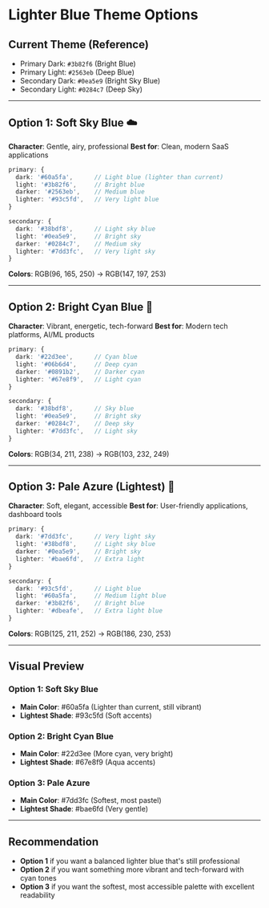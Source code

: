 # Lighter Blue Theme Options

## Current Theme (Reference)
- Primary Dark: `#3b82f6` (Bright Blue)
- Primary Light: `#2563eb` (Deep Blue)
- Secondary Dark: `#0ea5e9` (Bright Sky Blue)
- Secondary Light: `#0284c7` (Deep Sky)

---

## Option 1: Soft Sky Blue ☁️
**Character**: Gentle, airy, professional
**Best for**: Clean, modern SaaS applications

```typescript
primary: {
  dark: '#60a5fa',      // Light blue (lighter than current)
  light: '#3b82f6',     // Bright blue
  darker: '#2563eb',    // Medium blue
  lighter: '#93c5fd',   // Very light blue
}

secondary: {
  dark: '#38bdf8',      // Light sky blue
  light: '#0ea5e9',     // Bright sky
  darker: '#0284c7',    // Medium sky
  lighter: '#7dd3fc',   // Very light sky
}
```

**Colors**: RGB(96, 165, 250) → RGB(147, 197, 253)

---

## Option 2: Bright Cyan Blue 💎
**Character**: Vibrant, energetic, tech-forward
**Best for**: Modern tech platforms, AI/ML products

```typescript
primary: {
  dark: '#22d3ee',      // Cyan blue
  light: '#06b6d4',     // Deep cyan
  darker: '#0891b2',    // Darker cyan
  lighter: '#67e8f9',   // Light cyan
}

secondary: {
  dark: '#38bdf8',      // Sky blue
  light: '#0ea5e9',     // Bright sky
  darker: '#0284c7',    // Deep sky
  lighter: '#7dd3fc',   // Light sky
}
```

**Colors**: RGB(34, 211, 238) → RGB(103, 232, 249)

---

## Option 3: Pale Azure (Lightest) 🌸
**Character**: Soft, elegant, accessible
**Best for**: User-friendly applications, dashboard tools

```typescript
primary: {
  dark: '#7dd3fc',      // Very light sky
  light: '#38bdf8',     // Light sky blue
  darker: '#0ea5e9',    // Bright sky
  lighter: '#bae6fd',   // Extra light
}

secondary: {
  dark: '#93c5fd',      // Light blue
  light: '#60a5fa',     // Medium light blue
  darker: '#3b82f6',    // Bright blue
  lighter: '#dbeafe',   // Extra light blue
}
```

**Colors**: RGB(125, 211, 252) → RGB(186, 230, 253)

---

## Visual Preview

### Option 1: Soft Sky Blue
- **Main Color**: #60a5fa (Lighter than current, still vibrant)
- **Lightest Shade**: #93c5fd (Soft accents)

### Option 2: Bright Cyan Blue
- **Main Color**: #22d3ee (More cyan, very bright)
- **Lightest Shade**: #67e8f9 (Aqua accents)

### Option 3: Pale Azure
- **Main Color**: #7dd3fc (Softest, most pastel)
- **Lightest Shade**: #bae6fd (Very gentle)

---

## Recommendation
- **Option 1** if you want a balanced lighter blue that's still professional
- **Option 2** if you want something more vibrant and tech-forward with cyan tones
- **Option 3** if you want the softest, most accessible palette with excellent readability
